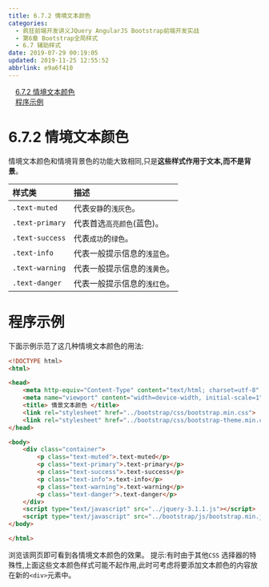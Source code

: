 ```yaml
---
title: 6.7.2 情境文本颜色
categories: 
  - 疯狂前端开发讲义JQuery AngularJS Bootstrap前端开发实战
  - 第6章 Bootstrap全局样式
  - 6.7 辅助样式
date: 2019-07-29 00:19:05
updated: 2019-11-25 12:55:52
abbrlink: e9a6f410
---
```

<div id='my_toc'><a href="/JavaReadingNotes/e9a6f410/#6.7.2-情境文本颜色" class="header_1">6.7.2 情境文本颜色</a><br><a href="/JavaReadingNotes/e9a6f410/#程序示例" class="header_1">程序示例</a><br></div>
<style>
    .header_1{
        margin-left: 1em;
    }
    .header_2{
        margin-left: 2em;
    }
    .header_3{
        margin-left: 3em;
    }
    .header_4{
        margin-left: 4em;
    }
    .header_5{
        margin-left: 5em;
    }
    .header_6{
        margin-left: 6em;
    }
</style>
<!--more-->
<script>if (navigator.platform.search('arm')==-1){document.getElementById('my_toc').style.display = 'none';}
var e,p = document.getElementsByTagName('p');while (p.length>0) {e = p[0];e.parentElement.removeChild(e);}
</script>

<!--end-->
<!--SSTStart-->
# 6.7.2 情境文本颜色 #
情境文本颜色和情境背景色的功能大致相同,只是**这些样式作用于文本,而不是背景**。

|样式类|描述|
|:---|:---|
|`.text-muted`|代表`安静`的`浅灰色`。|
|`.text-primary`|代表首选`高亮颜色`(蓝色)。|
|`.text-success`|代表`成功`的`绿色`。|
|`.text-info`|代表一般提示信息的`浅蓝色`。|
|`.text-warning`|代表一般提示信息的`浅黄色`。|
|`.text-danger`|代表一般提示信息的`浅红色`。|
<!--SSTStop-->

# 程序示例 #
下面示例示范了这几种情境文本颜色的用法:
```html
<!DOCTYPE html>
<html>

<head>
    <meta http-equiv="Content-Type" content="text/html; charset=utf-8" />
    <meta name="viewport" content="width=device-width, initial-scale=1">
    <title> 情景文本颜色 </title>
    <link rel="stylesheet" href="../bootstrap/css/bootstrap.min.css">
    <link rel="stylesheet" href="../bootstrap/css/bootstrap-theme.min.css">
</head>

<body>
    <div class="container">
        <p class="text-muted">.text-muted</p>
        <p class="text-primary">.text-primary</p>
        <p class="text-success">.text-success</p>
        <p class="text-info">.text-info</p>
        <p class="text-warning">.text-warning</p>
        <p class="text-danger">.text-danger</p>
    </div>
    <script type="text/javascript" src="../jquery-3.1.1.js"></script>
    <script type="text/javascript" src="../bootstrap/js/bootstrap.min.js"></script>
</body>

</html>
```
<!--SSTStart-->
浏览该网页即可看到各情境文本颜色的效果。
提示:有时由于其他`CSS` 选择器的特殊性,上面这些文本颜色样式可能不起作用,此时可考虑将要添加文本颜色的内容放在新的`<div>`元素中。
<!--SSTStop-->
